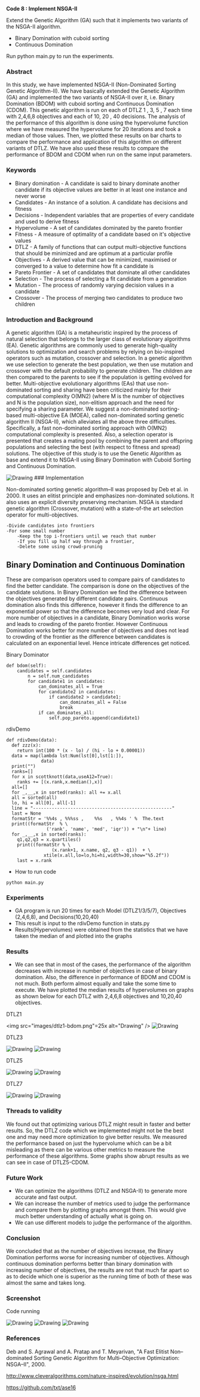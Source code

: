 **Code 8 : Implement NSGA-II**

Extend the Genetic Algorithm (GA) such that it implements two variants of the NSGA-II algorithm.
- Binary Domination with cuboid sorting
- Continuous Domination

Run python main.py to run the experiments.

### Abstract
In this study, we have implemented NSGA-II (Non-Dominated Sorting Genetic Algorithm-II). We have basically extended the Genetic Algorithm (GA) and implemented the two variants of NSGA-II over it, i.e. Binary Domination (BDOM) with cuboid sorting and Continuous Domination (CDOM). This genetic algorithm is run on each of DTLZ 1 , 3, 5 , 7 each time with 2,4,6,8 objectives and each of 10, 20 , 40 decisions. The analysis of the performance of this algorithm is done using the hypervolume function where we have measured the hypervolume for 20 iterations and took a median of those values. Then, we plotted these results on bar charts to compare the performance and application of this algorithm on different variants of DTLZ. We have also used these results to compare the performance of BDOM and CDOM when run on the same input parameters.

### Keywords
- Binary domination - A candidate is said to binary dominate another candidate if its objective values are better in at least one instance and never worse
- Candidates - An instance of a solution. A candidate has decisions and fitness
- Decisions - Independent variables that are properties of every candidate and used to derive fitness
- Hypervolume - A set of candidates dominated by the pareto frontier
- Fitness - A measure of optimality of a candidate based on it's objective values
- DTLZ - A family of functions that can output multi-objective functions that should be minimized and are optimum at a particular profile
- Objectives - A derived value that can be minimized, maximised or converged to a value to determine how fit a candidate is
- Pareto Frontier - A set of candidates that dominate all other candidates
- Selection - The process of selecting a fit candidate from a generation
- Mutation - The process of randomly varying decision values in a candidate
- Crossover - The process of merging two candidates to produce two children


### Introduction and Background

A genetic algorithm (GA) is a metaheuristic inspired by the process of natural selection that belongs to the larger class of evolutionary algorithms (EA). Genetic algorithms are commonly used to generate high-quality solutions to optimization and search problems by relying on bio-inspired operators such as mutation, crossover and selection.  In a genetic algorithm we use selection to generate the best population, we then use mutation and crossover with the default probability to generate children. The children are then compared to the parents to see if the population is getting evolved for better. Multi-objective evolutionary algorithms (EAs) that use non-dominated sorting and sharing have been criticized mainly for their computational complexity O(MN2) (where M is the number of objectives and N is the population size), non-elitism approach and the need for specifying a sharing parameter. We suggest a non-dominated sorting-based multi-objective EA (MOEA), called non-dominated sorting genetic algorithm II (NSGA-II), which alleviates all the above three difficulties. Specifically, a fast non-dominated sorting approach with O(MN2) computational complexity is presented. Also, a selection operator is presented that creates a mating pool by combining the parent and offspring populations and selecting the best (with respect to fitness and spread) solutions. The objective of this study is to use the Genetic Algorithm as base and extend it to NSGA-II using Binary Domination with Cuboid Sorting and Continuous Domination.

<img src="images/nsga2.png" alt="Drawing"/>
### Implementation

Non-dominated sorting genetic algorithm–II was proposed by Deb et al. in 2000. It uses an elitist principle and emphasizes non-dominated solutions. It also uses an explicit diversity preserving mechanism.   NSGA is standard genetic algorithm (Crossover, mutation) with a state-of-the art selection operator for multi-objectives.

    -Divide candidates into frontiers
    -For some small number
        -Keep the top i-frontiers until we reach that number
        -If you fill up half way through a frontier,
        -Delete some using crowd-pruning

## Binary Domination and Continuous Domination

These are comparison operators used to compare pairs of candidates to find the better candidate. The comparison is done on the objectives of the candidate solutions. In Binary Domination we find the difference between the objectives generated by different candidate pairs. Continuous domination also finds this difference, however it finds the difference to an exponential power so that the difference becomes very loud and clear. For more number of objectives in a candidate, Binary Domination works worse and leads to crowding of the pareto frontier. However Continuous Domination works better for more number of objectives and does not lead to crowding of the frontier as the difference between candidates is calculated on an exponential level. Hence intricate differences get noticed.

Binary Dominator

```
def bdom(self):
    candidates = self.candidates
        n = self.num_candidates
        for candidate1 in candidates:
            can_dominates_all = True
            for candidate2 in candidates:
                if candidate2 > candidate1:
                    can_dominates_all = False
                    break
            if can_dominates_all:
                self.pop_pareto.append(candidate1)        

```

rdivDemo

```
def rdivDemo(data):
  def zzz(x):
    return int(100 * (x - lo) / (hi - lo + 0.00001))
  data = map(lambda lst:Num(lst[0],lst[1:]),
             data)
  print("")
  ranks=[]
  for x in scottknott(data,useA12=True):
    ranks += [(x.rank,x.median(),x)]
  all=[]
  for _,__,x in sorted(ranks): all += x.all
  all = sorted(all)
  lo, hi = all[0], all[-1]
  line = "----------------------------------------------------"
  last = None
  formatStr = '%%4s , %%%ss ,    %%s   , %%4s ' %  The.text
  print((formatStr  % \
               ('rank', 'name', 'med', 'iqr')) + "\n"+ line)
  for _,__,x in sorted(ranks):
    q1,q2,q3 = x.quartiles()
    print((formatStr % \
                 (x.rank+1, x.name, q2, q3 - q1))  + \
              xtile(x.all,lo=lo,hi=hi,width=30,show="%5.2f"))
    last = x.rank 
```

- How to run code
```
python main.py
```

### Experiments
- GA program is run 20 times for each Model (DTLZ1/3/5/7), Objectives (2,4,6,8), and Decisions(10,20,40)
- This result is input to the rdivDemo function in stats.py
- Results(Hypervolumes) were obtained from the statistics that we have taken the median of and plotted into the graphs

### Results

- We can see that in most of the cases, the performance of the algorithm decreases with increase in number of objectives in case of binary domination. Also, the difference in performance of BDOM and CDOM is not much. Both perform almost equally and take the some time to execute. We have plotted the median results of hypervolumes on graphs as shown below for each DTLZ with 2,4,6,8 objectives and 10,20,40 objectives.


DTLZ1

  <img src="images/dtlz1-bdom.png"=25x alt="Drawing" />  <img src="images/dtlz1-cdom.png" alt="Drawing"/>
  
DTLZ3

  <img src="images/dtlz3-bdom.png" alt="Drawing"/>  <img src="images/dtlz3-cdom.png" alt="Drawing"/>
  
DTLZ5

  <img src="images/dtlz5-bdom.png" alt="Drawing"/>  <img src="images/dtlz5-cdom.png" alt="Drawing"/>
  
DTLZ7

  <img src="images/dtlz7-bdom.png" alt="Drawing"/>  <img src="images/dtlz7-cdom.png" alt="Drawing"/>
  
### Threads to validity
We found out that optimizing various DTLZ might result in faster and better results. So, the DTLZ code which we implemented might not be the best one and may need more optimization to give better results. We measured the performance based on just the hypervolume which can be a bit misleading as there can be various other metrics to measure the performance of these algorithms. Some graphs show abrupt results as we can see in case of DTLZ5-CDOM.

### Future Work
- We can optimize the algorithms (DTLZ and NSGA-II) to generate more accurate and fast output.
- We can increase the number of metrics used to judge the performance and compare them by plotting graphs amongst them. This would give much better understanding of actually what is going on.
- We can use different models to judge the performance of the algorithm.

### Conclusion
We concluded that as the number of objectives increase, the Binary Domination performs worse for increasing number of objectives. Although continuous domination performs better than binary domination with increasing number of objectives, the results are not that much far apart so as to decide which one is superior as the running time of both of these was almost the same and takes long.

### Screenshot

Code running

  <img src="images/scr1.png" alt="Drawing"/>
  <img src="images/scr2.png" alt="Drawing"/>
  <img src="images/scr3.png" alt="Drawing"/>
  
### References

Deb and S. Agrawal and A. Pratap and T. Meyarivan, "A Fast Elitist Non–dominated Sorting Genetic Algorithm for Multi–Objective     Optimization: NSGA–II", 2000.

http://www.cleveralgorithms.com/nature-inspired/evolution/nsga.html

https://github.com/txt/ase16 

